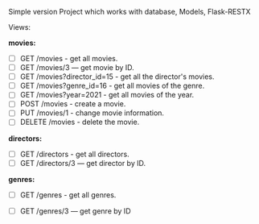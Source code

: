 Simple version
Project which works with database, Models, Flask-RESTX

Views:

**movies:**

- [ ] GET /movies - get all movies.
- [ ] GET /movies/3 — get movie by ID.
- [ ] GET /movies?director_id=15 - get all the director's movies.
- [ ] GET /movies?genre_id=16 - get all movies of the genre.
- [ ] GET /movies?year=2021 - get all movies of the year.
- [ ] POST /movies - create a movie.
- [ ] PUT /movies/1 - change movie information.
- [ ] DELETE /movies - delete the movie.

**directors:**

- [ ] GET /directors - get all directors.
- [ ] GET /directors/3 — get director by ID.

**genres:**

- [ ] GET /genres - get all genres.

- [ ] GET /genres/3 — get genre by ID